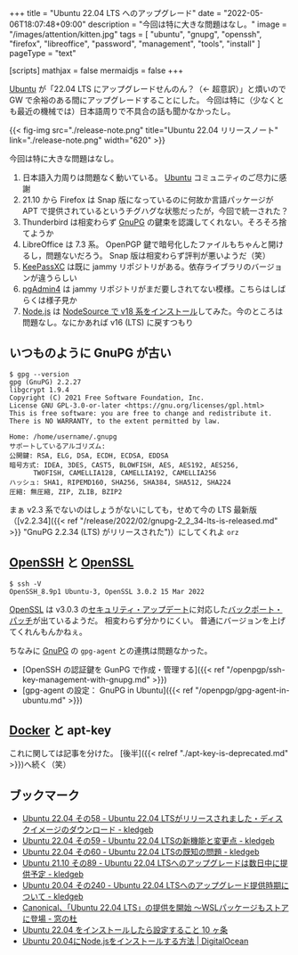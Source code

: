 +++
title = "Ubuntu 22.04 LTS へのアップグレード"
date =  "2022-05-06T18:07:48+09:00"
description = "今回は特に大きな問題はなし。"
image = "/images/attention/kitten.jpg"
tags = [ "ubuntu", "gnupg", "openssh", "firefox", "libreoffice", "password", "management", "tools", "install" ]
pageType = "text"

[scripts]
  mathjax = false
  mermaidjs = false
+++

[Ubuntu] が「22.04 LTS にアップグレードせんのん？（← 超意訳）」と煩いので GW で余裕のある間にアップグレードすることにした。
今回は特に（少なくとも最近の機械では）日本語周りで不具合の話も聞かなかったし。

{{< fig-img src="./release-note.png" title="Ubuntu 22.04 リリースノート" link="./release-note.png" width="620" >}}

今回は特に大きな問題はなし。

1. 日本語入力周りは問題なく動いている。 [Ubuntu] コミュニティのご尽力に感謝
2. 21.10 から Firefox は Snap 版になっているのに何故か言語パッケージが APT で提供されているというチグハグな状態だったが，今回で統一された？
3. Thunderbird は相変わらず [GnuPG] の鍵束を認識してくれない。そろそろ捨てようか
4. LibreOffice は 7.3 系。 OpenPGP 鍵で暗号化したファイルもちゃんと開けるし，問題ないだろう。 Snap 版は相変わらず評判が悪いようだ（笑）
5. [KeePassXC] は既に jammy リポジトリがある。依存ライブラリのバージョンが違うらしい
6. [pgAdmin4] は jammy リポジトリがまだ要しされてない模様。こちらはしばらくは様子見か
7. [Node.js] は [NodeSource で v18 系をインストール](https://github.com/nodesource/distributions)してみた。今のところは問題なし。なにかあれば v16 (LTS) に戻すつもり

## いつものように GnuPG が古い

```text
$ gpg --version
gpg (GnuPG) 2.2.27
libgcrypt 1.9.4
Copyright (C) 2021 Free Software Foundation, Inc.
License GNU GPL-3.0-or-later <https://gnu.org/licenses/gpl.html>
This is free software: you are free to change and redistribute it.
There is NO WARRANTY, to the extent permitted by law.

Home: /home/username/.gnupg
サポートしているアルゴリズム:
公開鍵: RSA, ELG, DSA, ECDH, ECDSA, EDDSA
暗号方式: IDEA, 3DES, CAST5, BLOWFISH, AES, AES192, AES256,
      TWOFISH, CAMELLIA128, CAMELLIA192, CAMELLIA256
ハッシュ: SHA1, RIPEMD160, SHA256, SHA384, SHA512, SHA224
圧縮: 無圧縮, ZIP, ZLIB, BZIP2
```

まぁ v2.3 系でないのはしょうがないにしても，せめて今の LTS 最新版（[v2.2.34]({{< ref "/release/2022/02/gnupg-2_2_34-lts-is-released.md" >}} "GnuPG 2.2.34 (LTS) がリリースされた")）にしてくれよ `orz`

## [OpenSSH] と [OpenSSL]

```text
$ ssh -V
OpenSSH_8.9p1 Ubuntu-3, OpenSSL 3.0.2 15 Mar 2022
```

[OpenSSL] は v3.0.3 の[セキュリティ・アップデート](https://www.openssl.org/news/secadv/20220503.txt)に対応した[バックポート・パッチ](https://ubuntu.com/security/notices/USN-5402-1 "USN-5402-1: OpenSSL vulnerabilities | Ubuntu security notices | Ubuntu")が出ているようだ。
相変わらず分かりにくい。
普通にバージョンを上げてくれんもんかねぇ。

ちなみに [GnuPG] の `gpg-agent` との連携は問題なかった。

- [OpenSSH の認証鍵を GunPG で作成・管理する]({{< ref "/openpgp/ssh-key-management-with-gnupg.md" >}})
- [gpg-agent の設定： GnuPG in Ubuntu]({{< ref "/openpgp/gpg-agent-in-ubuntu.md" >}})

## [Docker] と apt-key

これに関しては記事を分けた。
[後半]({{< relref "./apt-key-is-deprecated.md" >}})へ続く（笑）

## ブックマーク

- [Ubuntu 22.04 その58 - Ubuntu 22.04 LTSがリリースされました・ディスクイメージのダウンロード - kledgeb](https://kledgeb.blogspot.com/2022/04/ubuntu-2204-58-ubuntu-2204-lts.html)
- [Ubuntu 22.04 その59 - Ubuntu 22.04 LTSの新機能と変更点 - kledgeb](https://kledgeb.blogspot.com/2022/04/ubuntu-2204-59-ubuntu-2204-lts.html)
- [Ubuntu 22.04 その60 - Ubuntu 22.04 LTSの既知の問題 - kledgeb](https://kledgeb.blogspot.com/2022/04/ubuntu-2204-60-ubuntu-2204-lts.html)
- [Ubuntu 21.10 その89 - Ubuntu 22.04 LTSへのアップグレードは数日中に提供予定 - kledgeb](https://kledgeb.blogspot.com/2022/04/ubuntu-2110-89-ubuntu-2204-lts.html)
- [Ubuntu 20.04 その240 - Ubuntu 22.04 LTSへのアップグレード提供時期について - kledgeb](https://kledgeb.blogspot.com/2022/04/ubuntu-2004-240-ubuntu-2204-lts.html)
- [Canonical、「Ubuntu 22.04 LTS」の提供を開始 ～WSLパッケージもストアに登場 - 窓の杜](https://forest.watch.impress.co.jp/docs/news/1405022.html)
- [Ubuntu 22.04 をインストールしたら設定すること 10 ヶ条](https://zenn.dev/sprout2000/articles/8ea4a77d81583a)
- [Ubuntu 20.04にNode.jsをインストールする方法  | DigitalOcean](https://www.digitalocean.com/community/tutorials/how-to-install-node-js-on-ubuntu-20-04-ja)

[Ubuntu]: https://www.ubuntu.com/ "The leading operating system for PCs, IoT devices, servers and the cloud | Ubuntu"
[KeePassXC]: https://keepassxc.org/ "KeePassXC Password Manager"
[pgAdmin4]: https://www.pgadmin.org/ "pgAdmin - PostgreSQL Tools"
[GnuPG]: https://gnupg.org/ "The GNU Privacy Guard"
[Node.js]: https://nodejs.org/
[OpenSSL]: https://www.openssl.org/
[OpenSSH]: https://www.openssh.com/
[Docker]: https://www.docker.com/ "Empowering App Development for Developers | Docker"
[gpgpdump]: https://github.com/goark/gpgpdump "goark/gpgpdump: OpenPGP packet visualizer"
